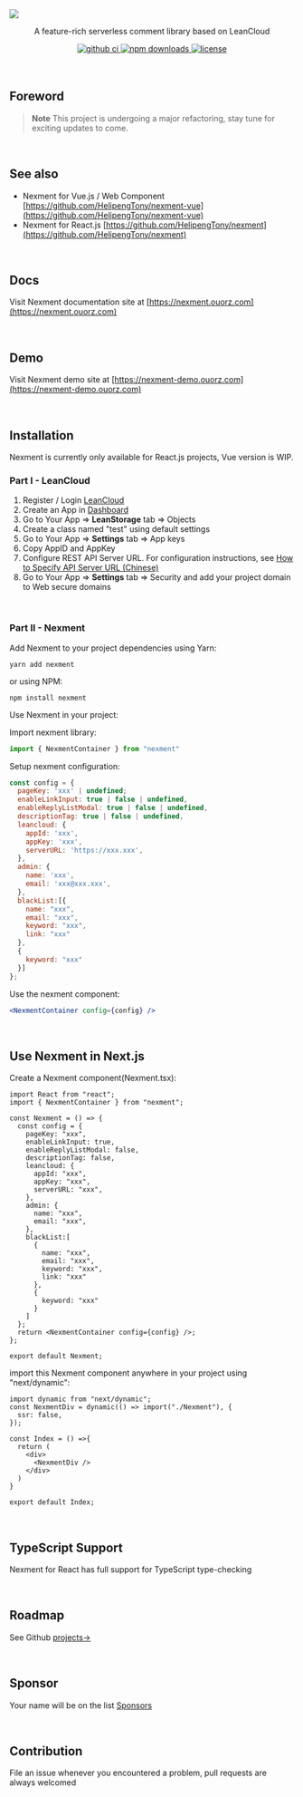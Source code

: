 <img src="https://i.loli.net/2020/08/18/HSa25hE1bdZ9gCM.jpg" />
<div align="center">
  <p>A feature-rich serverless comment library based on LeanCloud</p>
  <a href="https://github.com/HelipengTony/nexment/actions?query=workflow%3ACI">
    <img src="https://github.com/HelipengTony/nexment/workflows/CI/badge.svg" alt="github ci">
  </a>
  <a href="https://www.npmjs.com/package/nexment">
    <img src="https://img.shields.io/npm/dw/nexment" alt="npm downloads">
  </a>
  <a href="https://www.npmjs.com/package/nexment">
    <img src="https://img.shields.io/npm/l/nexment" alt="license">
  </a>
</div>

<br/>

<br/>

## Foreword

> **Note**
> This project is undergoing a major refactoring, stay tune for exciting updates to come.

<br/>

## See also
+ Nexment for Vue.js / Web Component [https://github.com/HelipengTony/nexment-vue](https://github.com/HelipengTony/nexment-vue)
+ Nexment for React.js [https://github.com/HelipengTony/nexment](https://github.com/HelipengTony/nexment)

<br/>

## Docs
Visit Nexment documentation site at [https://nexment.ouorz.com](https://nexment.ouorz.com)

<br/>

## Demo
Visit Nexment demo site at [https://nexment-demo.ouorz.com](https://nexment-demo.ouorz.com)

<br/>

## Installation
Nexment is currently only available for React.js projects, Vue version is WIP.
### Part I - LeanCloud
1. Register / Login [LeanCloud](https://leancloud.cn/dashboard/login.html#/signup)
2. Create an App in [Dashboard](https://leancloud.cn/dashboard/applist.html#/apps)
3. Go to Your App => **LeanStorage** tab => Objects
4. Create a class named "test" using default settings
5. Go to Your App => **Settings** tab => App keys
6. Copy AppID and AppKey
7. Configure REST API Server URL. For configuration instructions, see [How to Specify API Server URL (Chinese)](https://leancloud.cn/docs/custom-api-domain-guide.html#hash810845114)
8. Go to Your App => **Settings** tab => Security and add your project domain to Web secure domains

<br/>

### Part II - Nexment
Add Nexment to your project dependencies
using Yarn:
```shell
yarn add nexment
```
or using NPM:
```shell
npm install nexment
```

Use Nexment in your project:

Import nexment library:
```js
import { NexmentContainer } from "nexment"
```
Setup nexment configuration:
```js
const config = {
  pageKey: 'xxx' | undefined;
  enableLinkInput: true | false | undefined,
  enableReplyListModal: true | false | undefined,
  descriptionTag: true | false | undefined,
  leancloud: {
    appId: 'xxx',
    appKey: 'xxx',
    serverURL: 'https://xxx.xxx',
  },
  admin: {
    name: 'xxx',
    email: 'xxx@xxx.xxx',
  },
  blackList:[{
    name: "xxx",
    email: "xxx",
    keyword: "xxx",
    link: "xxx"
  },
  {
    keyword: "xxx"
  }]
};
```
Use the nexment component:
```jsx
<NexmentContainer config={config} />
```

<br/>

## Use Nexment in Next.js
Create a Nexment component(Nexment.tsx):
```tsx
import React from "react";
import { NexmentContainer } from "nexment";

const Nexment = () => {
  const config = {
    pageKey: "xxx",
    enableLinkInput: true,
    enableReplyListModal: false,
    descriptionTag: false,
    leancloud: {
      appId: "xxx",
      appKey: "xxx",
      serverURL: "xxx",
    },
    admin: {
      name: "xxx",
      email: "xxx",
    },
    blackList:[
      {
        name: "xxx",
        email: "xxx",
        keyword: "xxx",
        link: "xxx"
      },
      {
        keyword: "xxx"
      }
    ]
  };
  return <NexmentContainer config={config} />;
};

export default Nexment;
```

import this Nexment component anywhere in your project using "next/dynamic":
```tsx
import dynamic from "next/dynamic";
const NexmentDiv = dynamic(() => import("./Nexment"), {
  ssr: false,
});

const Index = () =>{
  return (
    <div>
      <NexmentDiv />
    </div>
  )
}

export default Index;
```

<br/>

## TypeScript Support
Nexment for React has full support for TypeScript type-checking

<br/>

## Roadmap
See Github [projects→](https://github.com/HelipengTony/nexment/projects)

<br/>

## Sponsor
Your name will be on the list [Sponsors](https://www.ouorz.com/sponsor)

<br/>

## Contribution
File an issue whenever you encountered a problem, pull requests are always welcomed
